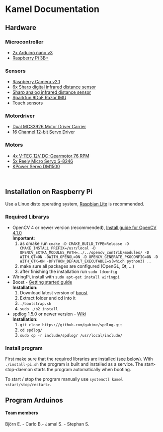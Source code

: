 # Kamel Documentation

## Hardware

### Microcontroller

* [2x Arduino nano v3](https://store.arduino.cc/arduino-nano)
* [Raspberry Pi 3B+](https://www.raspberrypi.org/products/raspberry-pi-3-model-b-plus/)

### Sensors

* [Raspberry Camera v2.1](https://www.raspberrypi.org/products/camera-module-v2/)
* [6x Sharp digital infrared distance sensor](https://www.pololu.com/product/1134)
* [Sharp analog infrared distance sensor](http://www.sharp-world.com/products/device/lineup/data/pdf/datasheet/gp2y0a51sk_e.pdf)
* [Sparkfun 9DoF Razor IMU](https://www.sparkfun.com/products/14001)
* [Touch sensors](https://www.reichelt.de/schnappschalter-1xum-5a-250vac-flachhebel-mar-1050-5202-p32729.html?&trstct=pol_5)

### Motordriver

* [Dual MC33926 Motor Driver Carrier](https://www.pololu.com/product/1213)
* [16 Channel 12-bit Servo Driver](https://cdn-learn.adafruit.com/downloads/pdf/16-channel-pwm-servo-driver.pdf)

### Motors

* [4x V-TEC 12V DC-Gearmotor 76 RPM](https://eckstein-shop.de/V-TEC-12V-Mini-37D-DC-Motor-Gleichstrom-Getriebe-Motor-Stirnradgetriebe-76-RPM)
* [5x Reely Micro Servo S-8246](https://www.conrad.com/p/reely-micro-servo-s-8246-analogue-servo-gear-box-material-plastic-connector-system-jr-1647020)
* [KPower Servo DM1500](https://m.kpower.com/product/products_rc_servo_airplane_servos/DM1500.html)

</br>

## Installation on Raspberry Pi

Use a Linux disto operating system, [Raspbian Lite](https://www.raspberrypi.org/software/operating-systems/) is recommended.

### Required Librarys

* OpenCV 4 or newer version (recommended), [Install guide for OpenCV 4.1.0](https://docs.opencv.org/4.1.0/d7/d9f/tutorial_linux_install.html)  
  **Important:** 
  1. as cmake run `cmake -D CMAKE_BUILD_TYPE=Release -D CMAKE_INSTALL_PREFIX=/usr/local -D OPENCV_EXTRA_MODULES_PATH=../../opencv_contrib/modules/ -D WITH_QT=ON -DWITH_OPENGL=ON -D OPENCV_GENERATE_PKGCONFIG=ON -D WITH_GTK=ON -DPYTHON_DEFAULT_EXECUTABLE=$(which python3) ..` 
  2. make sure all packages are configured (OpenGL, Qt, ...)
  3. after finishing the installation run `sudo ldconfig`
* WiringPi, install with `sudo apt-get install wiringpi`
* Boost - [Getting started guide](https://www.boost.org/doc/libs/1_70_0/more/getting_started/unix-variants.html)
  </br>**Installation:**</br>
  1. Download latest version of [boost](https://www.boost.org/)
  2. Extract folder and cd into it
  3. `./bootstrap.sh`
  4. `sudo ./b2 install`
* spdlog 1.5.0 or newer version - [Wiki](https://github.com/gabime/spdlog/wiki/)
  </br>**Installation:**</br>
  1. `git clone https://github.com/gabime/spdlog.git`
  2. `cd spdlog/`
  3. `sudo cp -r include/spdlog/ /usr/local/include/`

### Install program

First make sure that the required libraries are installed ([see below](#required-librarys)). With `./install-pi.sh` the program is built and installed as a service.
The start-stop-daemon starts the program automatically when booting.

To start / stop the program manually use `systemctl kamel <start/stop/restart>`.

## Program Arduinos


#### Team members 

Björn E. - 
Carlo B.- 
Jamal S. -
Stephan S.
